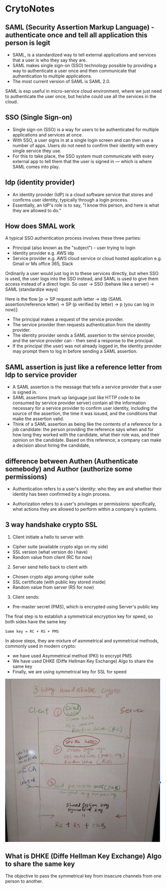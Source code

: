 # CrytoNotes

## SAML (Security Assertion Markup Language) - authenticate once and tell all application this person is legit
- SAML, is a standardized way to tell external applications and services that a user is who they say they are. 
- SAML makes single sign-on (SSO) technology possible by providing a way to authenticate a user once and then communicate that authentication to multiple applications. 
- The most current version of SAML is SAML 2.0.

SAML is esp useful in micro-service cloud environment, where we just need to authenticate the user once, but he/she could use all the services in the cloud.

## SSO (Single Sign-on)
- Single sign-on (SSO) is a way for users to be authenticated for multiple applications and services at once. 
- With SSO, a user signs in at a single login screen and can then use a number of apps. Users do not need to confirm their identity with every single service they use.
- For this to take place, the SSO system must communicate with every external app to tell them that the user is signed in — which is where SAML comes into play.

## Idp (identity provider)
- An identity provider (IdP) is a cloud software service that stores and confirms user identity, typically through a login process. 
- Essentially, an IdP's role is to say, "I know this person, and here is what they are allowed to do."

## How does SMAL work
A typical SSO authentication process involves these three parties:
- Principal (also known as the "subject") - user trying to login
- Identity provider e.g. AWS idp
- Service provider e.g. AWS cloud service or cloud hosted application e.g. Gmail or Ms office 365, Slack

Ordinarily a user would just log in to these services directly, but when SSO is used, the user logs into the SSO instead, and SAML is used to give them access instead of a direct login.
So user -> SSO (behave like a server) -> SAML (standardize ways)

Here is the flow [p -> SP request auth letter -> idp (SAML assertion/reference letter) -> SP (p verified by letter) -> p (you can log in now)]:
- The principal makes a request of the service provider. 
- The service provider then requests authentication from the identity provider. 
- The identity provider sends a SAML assertion to the service provider, and the service provider can - then send a response to the principal.
- If the principal (the user) was not already logged in, the identity provider may prompt them to log in before sending a SAML assertion.

## SAML assertion is just like a reference letter from Idp to service provider
- A SAML assertion is the message that tells a service provider that a user is signed in. 
- SAML assertions (mark up language just like HTTP code to be consumed by service provider server) contain all the information necessary for a service provider to confirm user identity, including the source of the assertion, the time it was issued, and the conditions that make the assertion valid.
- Think of a SAML assertion as being like the contents of a reference for a job candidate: the person providing the reference says when and for how long they worked with the candidate, what their role was, and their opinion on the candidate. Based on this reference, a company can make a decision about hiring the candidate,

## difference between Authen (Authenticate somebody) and Author (authorize some permissions)
- Authentication refers to a user's identity: who they are and whether their identity has been confirmed by a login process.

- Authorization refers to a user's privileges or permissions: specifically, what actions they are allowed to perform within a company's systems.

## 3 way handshake crypto SSL
1. Client initiate a hello to server with
- Cipher suite (available crypto algo on my side)
- SSL version (what version do i have)
- Random value from client (RC for now)

2. Server send hello back to client with
- Chosen crypto algo among cipher suite
- SSL certificate (with public key stored inside)
- Random value from server (RS for now)

3. Client sends:
- Pre-master secret (PMS), which is encrypted using Server's public key

The final step is to establish a symmetrical encryption key for speed, so both sides have the same key
```
Same key = RC + RS + PMS
```
In above steps, they are mixture of asmmetrical and symmetrical methods, commonly used in modern crypto:
- we have used Asymmetrical method (PKI) to encrypt PMS
- We have used DHKE (Diffe Hellman Key Exchange) Algo to share the same key
- Finally, we are using symmetrical key for SSL for speed
  
![Alt text](./3way.jpg)

## What is DHKE (Diffe Hellman Key Exchange) Algo to share the same key
The objective to pass the symmetrical key from insecure channels from one person to another.
